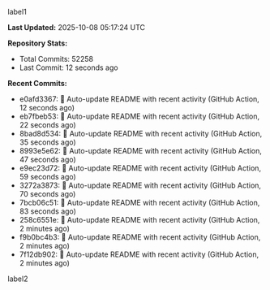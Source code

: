 
label1 
<!-- ACTIVITY_START -->
**Last Updated:** 2025-10-08 05:17:24 UTC

**Repository Stats:**
- Total Commits: 52258
- Last Commit: 12 seconds ago

**Recent Commits:**
- e0afd3367: 🤖 Auto-update README with recent activity (GitHub Action, 12 seconds ago)
- eb7fbeb53: 🤖 Auto-update README with recent activity (GitHub Action, 22 seconds ago)
- 8bad8d534: 🤖 Auto-update README with recent activity (GitHub Action, 35 seconds ago)
- 8993e5e62: 🤖 Auto-update README with recent activity (GitHub Action, 47 seconds ago)
- e9ec23d72: 🤖 Auto-update README with recent activity (GitHub Action, 59 seconds ago)
- 3272a3873: 🤖 Auto-update README with recent activity (GitHub Action, 70 seconds ago)
- 7bcb06c51: 🤖 Auto-update README with recent activity (GitHub Action, 83 seconds ago)
- 258c6551e: 🤖 Auto-update README with recent activity (GitHub Action, 2 minutes ago)
- f9b0bc4b3: 🤖 Auto-update README with recent activity (GitHub Action, 2 minutes ago)
- 7f12db902: 🤖 Auto-update README with recent activity (GitHub Action, 2 minutes ago)
<!-- ACTIVITY_END -->

label2

